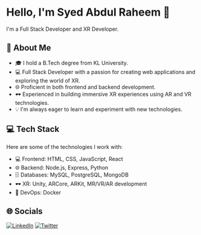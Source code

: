 # Hello, I'm Syed Abdul Raheem 👋

I'm a Full Stack Developer and XR Developer.

## 💫 About Me

- 🎓 I hold a B.Tech degree from KL University.
- 💻 Full Stack Developer with a passion for creating web applications and exploring the world of XR.
- 🌐 Proficient in both frontend and backend development.
- 🕶️ Experienced in building immersive XR experiences using AR and VR technologies.
- 💡 I'm always eager to learn and experiment with new technologies.

## 💻 Tech Stack

Here are some of the technologies I work with:

- 💻 Frontend: HTML, CSS, JavaScript, React
- 🌐 Backend: Node.js, Express, Python
- 🗄️ Databases: MySQL, PostgreSQL, MongoDB
- 🕶️ XR: Unity, ARCore, ARKit, MR/VR/AR development
- 🚀 DevOps: Docker

## 🌐 Socials

[![LinkedIn](https://img.shields.io/badge/LinkedIn-%230077B5.svg?logo=linkedin&logoColor=white)](https://www.linkedin.com/in/syed-abdul-raheem-a71017209/) [![Twitter](https://img.shields.io/badge/Twitter-%231DA1F2.svg?logo=Twitter&logoColor=white)](https://twitter.com/SyedRah70992513)
